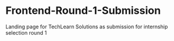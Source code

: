 # Frontend-Round-1-Submission
Landing page for TechLearn Solutions as submission for internship selection round 1
